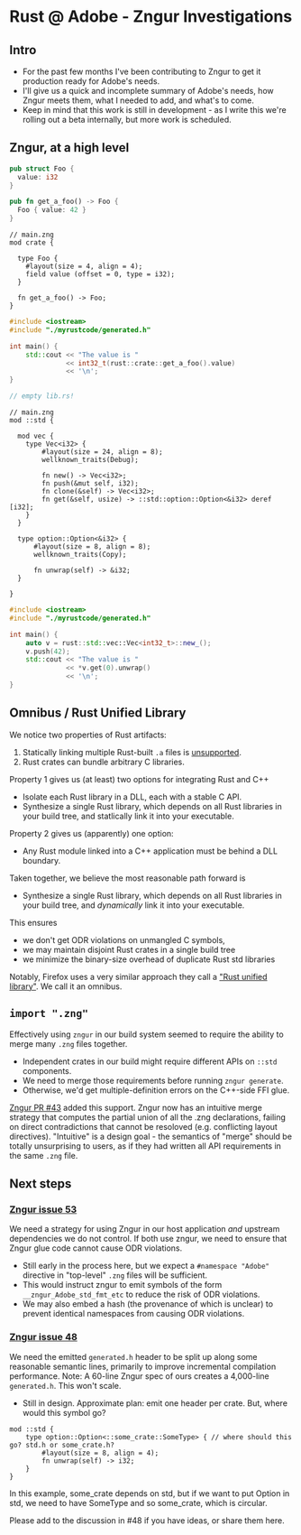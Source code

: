 # Rust @ Adobe - Zngur Investigations

## Intro

- For the past few months I've been contributing to Zngur to get it production ready for Adobe's needs.
- I'll give us a quick and incomplete summary of Adobe's needs, how Zngur meets them, what I needed to add, and what's to come.
- Keep in mind that this work is still in development - as I write this we're rolling out a beta internally, but more work is scheduled.

## Zngur, at a high level

<!-- see example1 directory -->

```rust
pub struct Foo {
  value: i32
}

pub fn get_a_foo() -> Foo {
  Foo { value: 42 }
}
```

```
// main.zng
mod crate {

  type Foo {
    #layout(size = 4, align = 4);
    field value (offset = 0, type = i32);
  }

  fn get_a_foo() -> Foo;
}
```

```cpp
#include <iostream>
#include "./myrustcode/generated.h"

int main() {
    std::cout << "The value is "
              << int32_t(rust::crate::get_a_foo().value)
              << '\n';
}
```

<!-- See example2 directory -->

```rust
// empty lib.rs!
```

```
// main.zng
mod ::std {

  mod vec {
    type Vec<i32> {
        #layout(size = 24, align = 8);
        wellknown_traits(Debug);

        fn new() -> Vec<i32>;
        fn push(&mut self, i32);
        fn clone(&self) -> Vec<i32>;
        fn get(&self, usize) -> ::std::option::Option<&i32> deref [i32];
    }
  }

  type option::Option<&i32> {
      #layout(size = 8, align = 8);
      wellknown_traits(Copy);

      fn unwrap(self) -> &i32;
  }

}

```

```cpp
#include <iostream>
#include "./myrustcode/generated.h"

int main() {
    auto v = rust::std::vec::Vec<int32_t>::new_();
    v.push(42);
    std::cout << "The value is "
              << *v.get(0).unwrap()
              << '\n';
}
```

## Omnibus / Rust Unified Library

We notice two properties of Rust artifacts:

1. Statically linking multiple Rust-built `.a` files is [unsupported](https://github.com/rust-lang/rust/issues/44283#issuecomment-328181342).
2. Rust crates can bundle arbitrary C libraries.

Property 1 gives us (at least) two options for integrating Rust and C++
- Isolate each Rust library in a DLL, each with a stable C API.
- Synthesize a single Rust library, which depends on all Rust libraries in your build tree, and statlically link it into your executable.

Property 2 gives us (apparently) one option:
- Any Rust module linked into a C++ application must be behind a DLL boundary.

Taken together, we believe the most reasonable path forward is
- Synthesize a single Rust library, which depends on all Rust libraries in your build tree, and *dynamically* link it into your executable.

This ensures
- we don't get ODR violations on unmangled C symbols,
- we may maintain disjoint Rust crates in a single build tree
- we minimize the binary-size overhead of duplicate Rust std libraries

Notably, Firefox uses a very similar approach they call a ["Rust unified library"](https://firefox-source-docs.mozilla.org/build/buildsystem/rust.html). We call it an omnibus.

## `import ".zng"`

Effectively using `zngur` in our build system seemed to require the ability to merge many `.zng` files together.
- Independent crates in our build might require different APIs on `::std` components.
- We need to merge those requirements before running `zngur generate`.
- Otherwise, we'd get multiple-definition errors on the C++-side FFI glue.

[Zngur PR #43](https://github.com/HKalbasi/zngur/pull/43) added this support.
Zngur now has an intuitive merge strategy that computes the partial union of all the .zng declarations,
failing on direct contradictions that cannot be resoloved (e.g. conflicting layout directives).
"Intuitive" is a design goal - the semantics of "merge" should be totally unsurprising to users,
as if they had written all API requirements in the same `.zng` file.

## Next steps

### [Zngur issue 53](https://github.com/HKalbasi/zngur/issues/53)
We need a strategy for using Zngur in our host application *and* upstream dependencies we do not control. If both use zngur, we need to ensure that Zngur glue code cannot cause ODR violations.

- Still early in the process here, but we expect a `#namespace "Adobe"` directive in "top-level" `.zng` files will be sufficient.
- This would instruct zngur to emit symbols of the form `__zngur_Adobe_std_fmt_etc` to reduce the risk of ODR violations.
- We may also embed a hash (the provenance of which is unclear) to prevent identical namespaces from causing ODR violations.

### [Zngur issue 48](https://github.com/HKalbasi/zngur/issues/48)
We need the emitted `generated.h` header to be split up along some reasonable semantic lines, primarily to improve incremental compilation performance.
Note: A 60-line Zngur spec of ours creates a 4,000-line `generated.h`. This won't scale.

- Still in design. Approximate plan: emit one header per crate. But, where would this symbol go?

```
mod ::std {
    type option::Option<::some_crate::SomeType> { // where should this go? std.h or some_crate.h?
        #layout(size = 8, align = 4);
        fn unwrap(self) -> i32;
    }
}
```

In this example, some_crate depends on std, but if we want to put Option in std,
we need to have SomeType and so some_crate, which is circular.

Please add to the discussion in #48 if you have ideas, or share them here.
